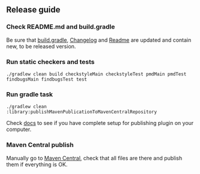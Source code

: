 ## Release guide

### Check README.md and build.gradle

Be sure that [build.gradle](build.gradle), [Changelog](../CHANGELOG.md) and [Readme](../README.md) are updated and contain new, to be released version.

### Run static checkers and tests
`./gradlew clean build checkstyleMain checkstyleTest pmdMain pmdTest findbugsMain findbugsTest test`

### Run gradle task

`./gradlew clean :library:publishMavenPublicationToMavenCentralRepository`

Check [docs](https://vanniktech.github.io/gradle-maven-publish-plugin/central) to see if you have complete setup for publishing plugin on your computer.

### Maven Central publish

Manually go to [Maven Central](https://central.sonatype.com/publishing/deployments), check that all files are there and publish them if everything is OK.
